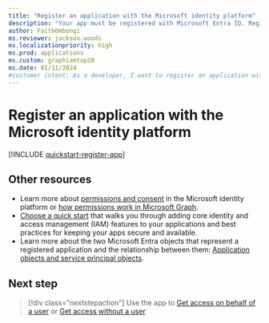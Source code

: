 ```yaml
---
title: "Register an application with the Microsoft identity platform"
description: "Your app must be registered with Microsoft Entra ID. Registering your app establishes a trust relationship and allows the app to access protected resources in the Microsoft cloud."
author: FaithOmbongi
ms.reviewer: jackson.woods
ms.localizationpriority: high
ms.prod: applications
ms.custom: graphiamtop20
ms.date: 01/11/2024
#customer intent: As a developer, I want to register an application with the Microsoft identity platform, so that I can use it to access data in the Microsoft cloud.
---
```


# Register an application with the Microsoft identity platform

[!INCLUDE [quickstart-register-app](includes/quickstart-register-app.md)]

## Other resources

- Learn more about [permissions and consent](/azure/active-directory/develop/v2-permissions-and-consent) in the Microsoft identity platform or [how permissions work in Microsoft Graph](permissions-overview.md).
- [Choose a quick start](/azure/active-directory/develop/#get-started) that walks you through adding core identity and access management (IAM) features to your applications and best practices for keeping your apps secure and available.
- Learn more about the two Microsoft Entra objects that represent a registered application and the relationship between them: [Application objects and service principal objects](/azure/active-directory/develop/app-objects-and-service-principals).

## Next step

> [!div class="nextstepaction"]
> Use the app to [Get access on behalf of a user](auth-v2-user.md) or [Get access without a user](auth-v2-service.md)
